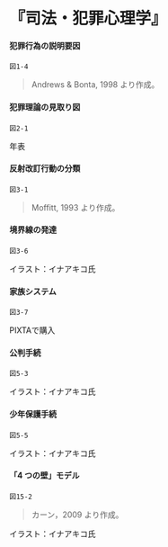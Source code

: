 # 『司法・犯罪心理学』


#### 犯罪行為の説明要因
`図1-4`
> Andrews & Bonta, 1998 より作成。

#### 犯罪理論の見取り図
`図2-1`
> 
年表

#### 反射改訂行動の分類
`図3-1`
> Moffitt, 1993 より作成。

#### 境界線の発達
`図3-6`
> 
イラスト：イナアキコ氏

#### 家族システム
`図3-7`
> 
PIXTAで購入

#### 公判手続
`図5-3`
> 
イラスト：イナアキコ氏

#### 少年保護手続
`図5-5`
> 

イラスト：イナアキコ氏

#### 「4 つの壁」モデル
`図15-2`
> カーン，2009 より作成。

イラスト：イナアキコ氏